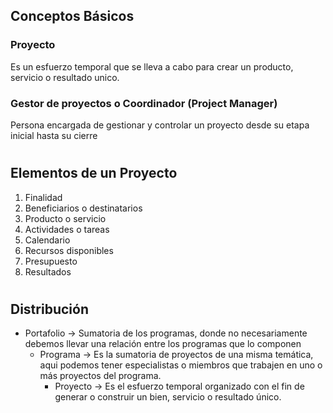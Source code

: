 ## Conceptos Básicos

### Proyecto

Es un esfuerzo temporal que se lleva a cabo para crear un producto, servicio o resultado unico.

### Gestor de proyectos o Coordinador (Project Manager)

Persona encargada de gestionar y controlar un proyecto desde su etapa inicial hasta su cierre

#

## Elementos de un Proyecto

1. Finalidad
2. Beneficiarios o destinatarios
3. Producto o servicio
4. Actividades o tareas
5. Calendario
6. Recursos disponibles
7. Presupuesto
8. Resultados

#

## Distribución

- Portafolio -> Sumatoria de los programas, donde no necesariamente debemos llevar una relación entre los programas que lo componen
  - Programa -> Es la sumatoria de proyectos de una misma temática, aqui podemos tener especialistas o miembros que trabajen en uno o más proyectos del programa.
    - Proyecto -> Es el esfuerzo temporal organizado con el fin de generar o construir un bien, servicio o resultado único.
